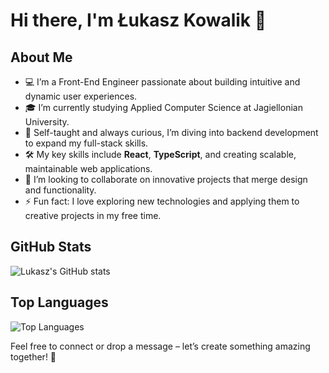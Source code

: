 # Hi there, I'm Łukasz Kowalik 👋

## About Me

- 💻 I’m a Front-End Engineer passionate about building intuitive and dynamic user experiences.  
- 🎓 I’m currently studying Applied Computer Science at Jagiellonian University.  
- 🌱 Self-taught and always curious, I’m diving into backend development to expand my full-stack skills.  
- 🛠️ My key skills include **React**, **TypeScript**, and creating scalable, maintainable web applications.  
- 👯 I’m looking to collaborate on innovative projects that merge design and functionality.  
- ⚡ Fun fact: I love exploring new technologies and applying them to creative projects in my free time.  

## GitHub Stats

![Lukasz's GitHub stats](https://github-readme-stats.vercel.app/api?username=lukaszkowalik2&show_icons=true&theme=dracula)

## Top Languages

![Top Languages](https://github-readme-stats.vercel.app/api/top-langs/?username=lukaszkowalik2&layout=compact&theme=dracula&hide=cmake&show_icons=true)  

Feel free to connect or drop a message – let’s create something amazing together! 🚀
